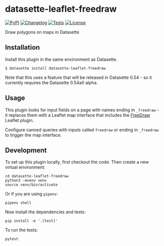 # datasette-leaflet-freedraw

[![PyPI](https://img.shields.io/pypi/v/datasette-leaflet-freedraw.svg)](https://pypi.org/project/datasette-leaflet-freedraw/)
[![Changelog](https://img.shields.io/github/v/release/simonw/datasette-leaflet-freedraw?include_prereleases&label=changelog)](https://github.com/simonw/datasette-leaflet-freedraw/releases)
[![Tests](https://github.com/simonw/datasette-leaflet-freedraw/workflows/Test/badge.svg)](https://github.com/simonw/datasette-leaflet-freedraw/actions?query=workflow%3ATest)
[![License](https://img.shields.io/badge/license-Apache%202.0-blue.svg)](https://github.com/simonw/datasette-leaflet-freedraw/blob/main/LICENSE)

Draw polygons on maps in Datasette

## Installation

Install this plugin in the same environment as Datasette.

    $ datasette install datasette-leaflet-freedraw

Note that this uses a feature that will be released in Datasette 0.54 - so it currently requires the Datasette 0.54a0 alpha.

## Usage

This plugin looks for input fields on a page with names ending in `_freedraw` - it replaces them with a Leaflet map interface that includes the [FreeDraw](https://freedraw.herokuapp.com/) Leaflet plugin.

Configure canned queries with inputs called `freedraw` or ending in `_freedraw` to trigger the map interface.

## Development

To set up this plugin locally, first checkout the code. Then create a new virtual environment:

    cd datasette-leaflet-freedraw
    python3 -mvenv venv
    source venv/bin/activate

Or if you are using `pipenv`:

    pipenv shell

Now install the dependencies and tests:

    pip install -e '.[test]'

To run the tests:

    pytest
